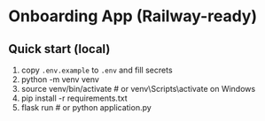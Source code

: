 # Onboarding App (Railway-ready)

## Quick start (local)
1. copy `.env.example` to `.env` and fill secrets
2. python -m venv venv
3. source venv/bin/activate   # or venv\Scripts\activate on Windows
4. pip install -r requirements.txt
5. flask run  # or python application.py
